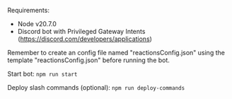 Requirements:
- Node v20.7.0
- Discord bot with Privileged Gateway Intents (https://discord.com/developers/applications)

Remember to create an config file named "reactionsConfig.json" using the template "reactionsConfig.json" before running the bot.

Start bot:
`npm run start`

Deploy slash commands (optional):
`npm run deploy-commands`